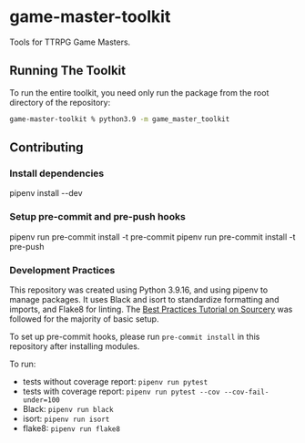 # game-master-toolkit
Tools for TTRPG Game Masters.

[//]: # (TODO: How to set up repo for use only, vs how to set up for contribution.)
[//]: # (TODO: What do I need in setup.py?)

## Running The Toolkit

To run the entire toolkit, you need only run the package from the root directory of the repository:

```bash
game-master-toolkit % python3.9 -m game_master_toolkit
```

## Contributing

### Install dependencies
pipenv install --dev

### Setup pre-commit and pre-push hooks
pipenv run pre-commit install -t pre-commit
pipenv run pre-commit install -t pre-push

### Development Practices

This repository was created using Python 3.9.16, and using pipenv to manage packages. It uses Black and isort to standardize formatting and imports, and Flake8 for linting. The [Best Practices Tutorial on Sourcery](https://sourcery.ai/blog/python-best-practices/) was followed for the majority of basic setup.

To set up pre-commit hooks, please run `pre-commit install` in this repository after installing modules.

To run:

- tests without coverage report: `pipenv run pytest`
- tests with coverage report: `pipenv run pytest --cov --cov-fail-under=100`
- Black: `pipenv run black`
- isort: `pipenv run isort`
- flake8: `pipenv run flake8`


[//]: # (TODO: investigate whether adding mypy is worthwhile.)
